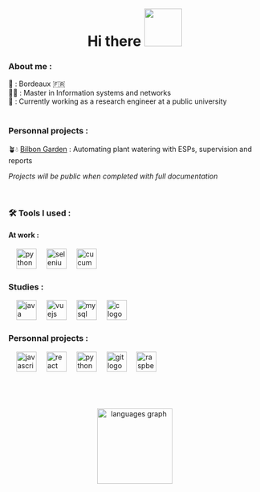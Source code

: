 <div align="center">
<h1 align="center">Hi there
<img src="https://media.tenor.com/SNL9_xhZl9oAAAAi/waving-hand-joypixels.gif" height="75">
</h1>
</div>

<div>

<h3>About me : </h3>
📍 : Bordeaux 🇫🇷<br>
🧑‍🎓 : Master in Information systems and networks<br>
🏢 : Currently working as a research engineer at a public university
</div><br>



<div>

<h3>Personnal projects :</h3>

🪴💧 [Bilbon Garden](https://github.com/Yuccao/BilbonGarden) : Automating plant watering with ESPs, supervision and reports

*Projects will be public when completed with full documentation*

</div><br>



<div>

<h3>🛠 Tools I used :️</h3>

<h4>At work :</h4>

<img width="12" />
<img src="https://cdn.jsdelivr.net/gh/devicons/devicon/icons/python/python-original.svg" height="40" alt="python logo"  />
<img width="12" />
<img src="https://cdn.jsdelivr.net/gh/devicons/devicon/icons/selenium/selenium-original.svg" height="40" alt="selenium logo"  />
<img width="12" />
<img src="https://cdn.jsdelivr.net/gh/devicons/devicon/icons/cucumber/cucumber-plain.svg" height="40" alt="cucumber logo"  />

    
<h3>Studies :</h3>

<img width="12" />
<img src="https://cdn.jsdelivr.net/gh/devicons/devicon/icons/java/java-original.svg" height="40" alt="java logo"  />
<img width="12" />
<img src="https://cdn.jsdelivr.net/gh/devicons/devicon/icons/vuejs/vuejs-original.svg" height="40" alt="vuejs logo"  />
<img width="12" />
<img src="https://cdn.jsdelivr.net/gh/devicons/devicon/icons/mysql/mysql-original.svg" height="40" alt="mysql logo"  />
<img width="12" />
<img src="https://cdn.jsdelivr.net/gh/devicons/devicon/icons/c/c-original.svg" height="40" alt="c logo"  />

<h3>Personnal projects :</h3>

<img width="12" />
<img src="https://cdn.jsdelivr.net/gh/devicons/devicon/icons/javascript/javascript-original.svg" height="40" alt="javascript logo"  />
<img width="12" />
<img src="https://cdn.jsdelivr.net/gh/devicons/devicon/icons/react/react-original.svg" height="40" alt="react logo"  />
<img width="12" />
<img src="https://cdn.jsdelivr.net/gh/devicons/devicon/icons/python/python-original.svg" height="40" alt="python logo"  />
<img width="12" />
<img src="https://cdn.jsdelivr.net/gh/devicons/devicon/icons/git/git-original.svg" height="40" alt="git logo"  />
<img width="12" />
<img src="https://cdn.jsdelivr.net/gh/devicons/devicon/icons/raspberrypi/raspberrypi-original.svg" height="40" alt="raspberrypi logo"  />

</div>

###
<br><br>

<div align="center">
  <img src="https://github-readme-stats.vercel.app/api/top-langs?username=yuccao&locale=en&hide_title=false&layout=compact&card_width=320&langs_count=5&theme=dracula&hide_border=false&order=2" height="150" alt="languages graph"  />
</div>
